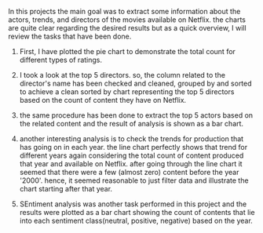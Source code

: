 In this projects the main goal was to extract some information about the actors, trends, and directors of the movies available on Netflix.
the charts are quite clear regarding the desired results but as a quick overview, I will review the tasks that have been done.

1. First, I have plotted the pie chart to demonstrate the total count for different types of ratings.

2. I took a look at the top 5 directors. so, the column related to the director's name has been checked and cleaned, grouped by and
sorted to achieve a clean sorted by chart representing the top 5 directors based on the count of content they have on Netflix.

3. the same procedure  has been done to extract the top 5 actors based on the related content and the result of analysis is shown as a bar chart.

4. another interesting analysis is to check the trends for production that has going on in each year. the line chart perfectly shows
that trend for different years again considering the total count of content produced that year and available on Netflix. after going through the line chart it seemed that there were a few (almost zero)
content before the year '2000'. hence, it seemed reasonable to just filter data and illustrate the chart starting after that year.

5. SEntiment analysis was another task performed in this project and the results were plotted as a bar chart showing the count of contents that lie into each sentiment class(neutral, positive, negative)
based on the year.
   
